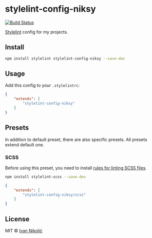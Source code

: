 # stylelint-config-niksy

[![Build Status][ci-img]][ci]

[Stylelint][stylelint] config for my projects.

## Install

```sh
npm install stylelint stylelint-config-niksy --save-dev
```

## Usage

Add this config to your `.stylelintrc`:

```json
{
	"extends": [
		"stylelint-config-niksy"
	]
}
```

## Presets

In addition to default preset, there are also specific presets. All presets extend default one.

### SCSS

Before using this preset, you need to install [rules for linting SCSS files][stylelint-scss].

```sh
npm install stylelint-scss --save-dev
```

```json
{
	"extends": [
		"stylelint-config-niksy/scss"
	]
}
```

## License

MIT © [Ivan Nikolić](http://ivannikolic.com)

[ci]: https://travis-ci.org/niksy/stylelint-config-niksy
[ci-img]: https://img.shields.io/travis/niksy/stylelint-config-niksy/master.svg
[stylelint]: http://stylelint.io/
[stylelint-scss]: https://github.com/kristerkari/stylelint-scss
